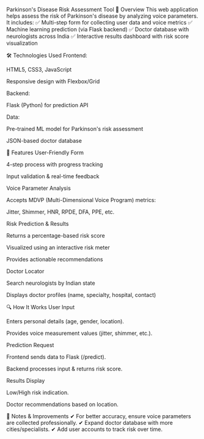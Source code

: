 Parkinson's Disease Risk Assessment Tool 📌 Overview This web application helps assess the risk of Parkinson's disease by analyzing voice parameters. It includes: ✅ Multi-step form for collecting user data and voice metrics ✅ Machine learning prediction (via Flask backend) ✅ Doctor database with neurologists across India ✅ Interactive results dashboard with risk score visualization

🛠 Technologies Used Frontend:

HTML5, CSS3, JavaScript

Responsive design with Flexbox/Grid

Backend:

Flask (Python) for prediction API

Data:

Pre-trained ML model for Parkinson's risk assessment

JSON-based doctor database

🚀 Features User-Friendly Form

4-step process with progress tracking

Input validation & real-time feedback

Voice Parameter Analysis

Accepts MDVP (Multi-Dimensional Voice Program) metrics:

Jitter, Shimmer, HNR, RPDE, DFA, PPE, etc.

Risk Prediction & Results

Returns a percentage-based risk score

Visualized using an interactive risk meter

Provides actionable recommendations

Doctor Locator

Search neurologists by Indian state

Displays doctor profiles (name, specialty, hospital, contact)

🔍 How It Works User Input

Enters personal details (age, gender, location).

Provides voice measurement values (jitter, shimmer, etc.).

Prediction Request

Frontend sends data to Flask (/predict).

Backend processes input & returns risk score.

Results Display

Low/High risk indication.

Doctor recommendations based on location.

📝 Notes & Improvements ✔ For better accuracy, ensure voice parameters are collected professionally. ✔ Expand doctor database with more cities/specialists. ✔ Add user accounts to track risk over time.

